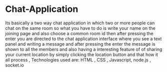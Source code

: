 # Chat-Application
Its basically a two way chat application in which two or more people can chat on the same room so what you have to do is write your name on the joining page and also choose a common room id then after pressing the enter you are directed to the chat application interface where you see a text panel and writing a message and after pressing the enter the message is shown to all the members and also having a interesting feature of of sharing your current location by simply clicking the location button and that how it all process , Technologies used are: HTML , CSS , Javascript, node.js , socket.io

